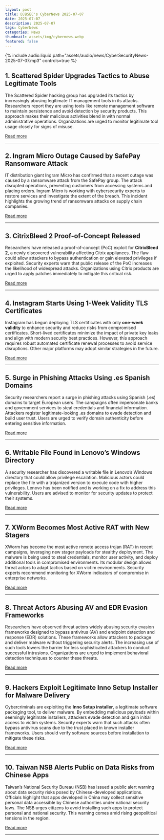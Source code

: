 ```yaml
---
layout: post
title: DJBSEC's CyberNews 2025-07-07
date: 2025-07-07
description: 2025-07-07
tags: CyberNews
categories: News
thumbnail: assets/img/cybernews.webp
featured: false
---
```


<div class="row mt-3">
    <div class="col-sm mt-3 mt-md-0">
        {% include audio.liquid path="assets/audio/news/CyberSecurityNews-2025-07-07.mp3" controls=true %}
    </div>
</div>

## 1. Scattered Spider Upgrades Tactics to Abuse Legitimate Tools

The Scattered Spider hacking group has upgraded its tactics by increasingly abusing legitimate IT management tools in its attacks. Researchers report they are using tools like remote management software to maintain persistence and avoid detection by security products. This approach makes their malicious activities blend in with normal administrative operations. Organizations are urged to monitor legitimate tool usage closely for signs of misuse.

[Read more](https://cybersecuritynews.com/scattered-spider-upgraded-their-tactics-to-abuse-legitimate-tools/)

---

## 2. Ingram Micro Outage Caused by SafePay Ransomware Attack

IT distribution giant Ingram Micro has confirmed that a recent outage was caused by a ransomware attack from the SafePay group. The attack disrupted operations, preventing customers from accessing systems and placing orders. Ingram Micro is working with cybersecurity experts to restore services and investigate the extent of the breach. This incident highlights the growing trend of ransomware attacks on supply chain companies.

[Read more](https://www.bleepingcomputer.com/news/security/ingram-micro-outage-caused-by-safepay-ransomware-attack/)

---

## 3. CitrixBleed 2 Proof-of-Concept Released

Researchers have released a proof-of-concept (PoC) exploit for **CitrixBleed 2**, a newly discovered vulnerability affecting Citrix appliances. The flaw could allow attackers to bypass authentication or gain elevated privileges if exploited. Security experts warn that public release of the PoC increases the likelihood of widespread attacks. Organizations using Citrix products are urged to apply patches immediately to mitigate this critical risk.

[Read more](https://cybersecuritynews.com/citrixbleed-2-poc-released/)

---

## 4. Instagram Starts Using 1-Week Validity TLS Certificates

Instagram has begun deploying TLS certificates with only **one-week validity** to enhance security and reduce risks from compromised certificates. Short-lived certificates minimize the impact of private key leaks and align with modern security best practices. However, this approach requires robust automated certificate renewal processes to avoid service disruptions. Other major platforms may adopt similar strategies in the future.

[Read more](https://cybersecuritynews.com/instagram-started-using-1-week-validity-tls-certificates/)

---

## 5. Surge in Phishing Attacks Using .es Spanish Domains

Security researchers report a surge in phishing attacks using Spanish (.es) domains to target European users. The campaigns often impersonate banks and government services to steal credentials and financial information. Attackers register legitimate-looking .es domains to evade detection and build user trust. Users are urged to verify domain authenticity before entering sensitive information.

[Read more](https://go.theregister.com/feed/www.theregister.com/2025/07/05/spain_domains_phishing/)

---

## 6. Writable File Found in Lenovo’s Windows Directory

A security researcher has discovered a writable file in Lenovo’s Windows directory that could allow privilege escalation. Malicious actors could replace the file with a trojanized version to execute code with higher privileges. Lenovo has been notified and is working on a fix to address this vulnerability. Users are advised to monitor for security updates to protect their systems.

[Read more](https://cybersecuritynews.com/writable-file-in-lenovos-windows-directory/)

---

## 7. XWorm Becomes Most Active RAT with New Stagers

XWorm has become the most active remote access trojan (RAT) in recent campaigns, leveraging new stager payloads for stealthy deployment. The malware is being used to steal credentials, monitor user activity, and deploy additional tools in compromised environments. Its modular design allows threat actors to adapt tactics based on victim environments. Security experts recommend monitoring for XWorm indicators of compromise in enterprise networks.

[Read more](https://cybersecuritynews.com/xworm-the-most-active-rat-uses-new-stagers/)

---

## 8. Threat Actors Abusing AV and EDR Evasion Frameworks

Researchers have observed threat actors widely abusing security evasion frameworks designed to bypass antivirus (AV) and endpoint detection and response (EDR) solutions. These frameworks allow attackers to package and deliver malware without triggering security alerts. The increasing use of such tools lowers the barrier for less sophisticated attackers to conduct successful intrusions. Organizations are urged to implement behavioral detection techniques to counter these threats.

[Read more](https://cybersecuritynews.com/threat-actors-abused-av-edr-evasion-framework/)

---

## 9. Hackers Exploit Legitimate Inno Setup Installer for Malware Delivery

Cybercriminals are exploiting the **Inno Setup installer**, a legitimate software packaging tool, to deliver malware. By embedding malicious payloads within seemingly legitimate installers, attackers evade detection and gain initial access to victim systems. Security experts warn that such attacks often bypass antivirus scans due to the trust placed in known installer frameworks. Users should verify software sources before installation to mitigate these risks.

[Read more](https://cybersecuritynews.com/hackers-exploit-legitimate-inno-setup-installer/)

---

## 10. Taiwan NSB Alerts Public on Data Risks from Chinese Apps

Taiwan’s National Security Bureau (NSB) has issued a public alert warning about data security risks posed by Chinese-developed applications. Officials highlight that apps developed in China may collect sensitive personal data accessible by Chinese authorities under national security laws. The NSB urges citizens to avoid installing such apps to protect personal and national security. This warning comes amid rising geopolitical tensions in the region.

[Read more](https://thehackernews.com/2025/07/taiwan-nsb-alerts-public-on-data-risks.html)

---

